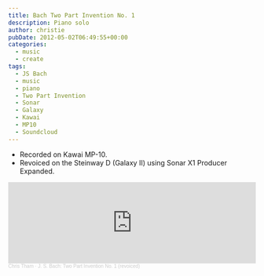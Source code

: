 ```yaml
---
title: Bach Two Part Invention No. 1
description: Piano solo
author: christie
pubDate: 2012-05-02T06:49:55+00:00
categories:
  - music
  - create
tags:
  - JS Bach
  - music
  - piano
  - Two Part Invention
  - Sonar
  - Galaxy
  - Kawai
  - MP10
  - Soundcloud
---
```


- Recorded on Kawai MP-10.
- Revoiced on the Steinway D (Galaxy II) using Sonar X1 Producer Expanded.

<iframe width="100%" height="166" scrolling="no" frameborder="no" allow="autoplay" src="https://w.soundcloud.com/player/?url=https%3A//api.soundcloud.com/tracks/45169510&color=%23ff5500&auto_play=false&hide_related=false&show_comments=true&show_user=true&show_reposts=false&show_teaser=true"></iframe><div style="font-size: 10px; color: #cccccc;line-break: anywhere;word-break: normal;overflow: hidden;white-space: nowrap;text-overflow: ellipsis; font-family: Interstate,Lucida Grande,Lucida Sans Unicode,Lucida Sans,Garuda,Verdana,Tahoma,sans-serif;font-weight: 100;"><a href="https://soundcloud.com/chris-tham" title="Chris Tham" target="_blank" style="color: #cccccc; text-decoration: none;">Chris Tham</a> · <a href="https://soundcloud.com/chris-tham/j-s-bach-two-part-invention-no" title="J. S. Bach: Two Part Invention No. 1 (revoiced)" target="_blank" style="color: #cccccc; text-decoration: none;">J. S. Bach: Two Part Invention No. 1 (revoiced)</a></div>
